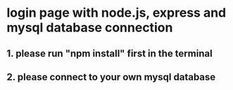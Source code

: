 # login page with node.js, express and mysql database connection

## 1. please run "npm install" first in the  terminal


## 2. please connect to your own mysql database
